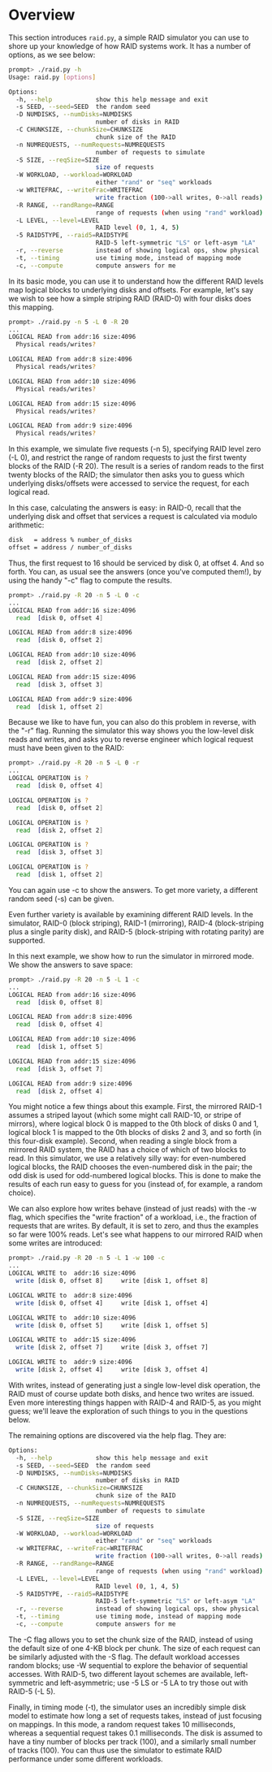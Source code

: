 # Overview

This section introduces `raid.py`, a simple RAID simulator you can use to shore
up your knowledge of how RAID systems work. It has a number of options, as we
see below:

```sh
prompt> ./raid.py -h
Usage: raid.py [options]

Options:
  -h, --help            show this help message and exit
  -s SEED, --seed=SEED  the random seed
  -D NUMDISKS, --numDisks=NUMDISKS
                        number of disks in RAID
  -C CHUNKSIZE, --chunkSize=CHUNKSIZE
                        chunk size of the RAID
  -n NUMREQUESTS, --numRequests=NUMREQUESTS
                        number of requests to simulate
  -S SIZE, --reqSize=SIZE
                        size of requests
  -W WORKLOAD, --workload=WORKLOAD
                        either "rand" or "seq" workloads
  -w WRITEFRAC, --writeFrac=WRITEFRAC
                        write fraction (100->all writes, 0->all reads)
  -R RANGE, --randRange=RANGE
                        range of requests (when using "rand" workload)
  -L LEVEL, --level=LEVEL
                        RAID level (0, 1, 4, 5)
  -5 RAID5TYPE, --raid5=RAID5TYPE
                        RAID-5 left-symmetric "LS" or left-asym "LA"
  -r, --reverse         instead of showing logical ops, show physical
  -t, --timing          use timing mode, instead of mapping mode
  -c, --compute         compute answers for me
```

In its basic mode, you can use it to understand how the different RAID levels
map logical blocks to underlying disks and offsets. For example, let's say we
wish to see how a simple striping RAID (RAID-0) with four disks does this
mapping.

```sh
prompt> ./raid.py -n 5 -L 0 -R 20
...
LOGICAL READ from addr:16 size:4096
  Physical reads/writes?

LOGICAL READ from addr:8 size:4096
  Physical reads/writes?

LOGICAL READ from addr:10 size:4096
  Physical reads/writes?

LOGICAL READ from addr:15 size:4096
  Physical reads/writes?

LOGICAL READ from addr:9 size:4096
  Physical reads/writes?
```

In this example, we simulate five requests (-n 5), specifying RAID level zero
(-L 0), and restrict the range of random requests to just the first twenty
blocks of the RAID (-R 20). The result is a series of random reads to the
first twenty blocks of the RAID; the simulator then asks you to guess which
underlying disks/offsets were accessed to service the request, for each
logical read.

In this case, calculating the answers is easy: in RAID-0, recall that the
underlying disk and offset that services a request is calculated via modulo
arithmetic:

```sh
disk   = address % number_of_disks
offset = address / number_of_disks
```

Thus, the first request to 16 should be serviced by disk 0, at offset 4. And
so forth.  You can, as usual see the answers (once you've computed them!), by
using the handy "-c" flag to compute the results.

```sh
prompt> ./raid.py -R 20 -n 5 -L 0 -c
...
LOGICAL READ from addr:16 size:4096
  read  [disk 0, offset 4]   

LOGICAL READ from addr:8 size:4096
  read  [disk 0, offset 2]   

LOGICAL READ from addr:10 size:4096
  read  [disk 2, offset 2]   

LOGICAL READ from addr:15 size:4096
  read  [disk 3, offset 3]   

LOGICAL READ from addr:9 size:4096
  read  [disk 1, offset 2]   
```

Because we like to have fun, you can also do this problem in reverse, with the
"-r" flag. Running the simulator this way shows you the low-level disk reads
and writes, and asks you to reverse engineer which logical request must have
been given to the RAID:

```sh
prompt> ./raid.py -R 20 -n 5 -L 0 -r
...
LOGICAL OPERATION is ?
  read  [disk 0, offset 4]   

LOGICAL OPERATION is ?
  read  [disk 0, offset 2]   

LOGICAL OPERATION is ?
  read  [disk 2, offset 2]   

LOGICAL OPERATION is ?
  read  [disk 3, offset 3]   

LOGICAL OPERATION is ?
  read  [disk 1, offset 2]   
```

You can again use -c to show the answers. To get more variety, a
different random seed (-s) can be given.

Even further variety is available by examining different RAID levels.
In the simulator, RAID-0 (block striping), RAID-1 (mirroring), RAID-4
(block-striping plus a single parity disk), and RAID-5 (block-striping with
rotating parity) are supported.

In this next example, we show how to run the simulator in mirrored mode. We
show the answers to save space:

```sh
prompt> ./raid.py -R 20 -n 5 -L 1 -c
...
LOGICAL READ from addr:16 size:4096
  read  [disk 0, offset 8]   

LOGICAL READ from addr:8 size:4096
  read  [disk 0, offset 4]   

LOGICAL READ from addr:10 size:4096
  read  [disk 1, offset 5]   

LOGICAL READ from addr:15 size:4096
  read  [disk 3, offset 7]   

LOGICAL READ from addr:9 size:4096
  read  [disk 2, offset 4]   
```

You might notice a few things about this example. First, the mirrored
RAID-1 assumes a striped layout (which some might call RAID-10, or
stripe of mirrors), where logical block 0 is mapped to the 0th block
of disks 0 and 1, logical block 1 is mapped to the 0th blocks of disks
2 and 3, and so forth (in this four-disk example).  Second, when
reading a single block from a mirrored RAID system, the RAID has a
choice of which of two blocks to read. In this simulator, we use a
relatively silly way: for even-numbered logical blocks, the RAID
chooses the even-numbered disk in the pair; the odd disk is used for
odd-numbered logical blocks. This is done to make the results of each
run easy to guess for you (instead of, for example, a random choice).

We can also explore how writes behave (instead of just reads) with the -w
flag, which specifies the "write fraction" of a workload, i.e., the fraction
of requests that are writes. By default, it is set to zero, and thus the
examples so far were 100\% reads. Let's see what happens to our mirrored RAID
when some writes are introduced:

```sh
prompt> ./raid.py -R 20 -n 5 -L 1 -w 100 -c
...
LOGICAL WRITE to  addr:16 size:4096
  write [disk 0, offset 8]     write [disk 1, offset 8]   

LOGICAL WRITE to  addr:8 size:4096
  write [disk 0, offset 4]     write [disk 1, offset 4]   

LOGICAL WRITE to  addr:10 size:4096
  write [disk 0, offset 5]     write [disk 1, offset 5]   

LOGICAL WRITE to  addr:15 size:4096
  write [disk 2, offset 7]     write [disk 3, offset 7]   

LOGICAL WRITE to  addr:9 size:4096
  write [disk 2, offset 4]     write [disk 3, offset 4]   
```

With writes, instead of generating just a single low-level disk operation, the
RAID must of course update both disks, and hence two writes are issued.
Even more interesting things happen with RAID-4 and RAID-5, as you might
guess; we'll leave the exploration of such things to you in the questions
below.

The remaining options are discovered via the help flag. They are:

```sh
Options:
  -h, --help            show this help message and exit
  -s SEED, --seed=SEED  the random seed
  -D NUMDISKS, --numDisks=NUMDISKS
                        number of disks in RAID
  -C CHUNKSIZE, --chunkSize=CHUNKSIZE
                        chunk size of the RAID
  -n NUMREQUESTS, --numRequests=NUMREQUESTS
                        number of requests to simulate
  -S SIZE, --reqSize=SIZE
                        size of requests
  -W WORKLOAD, --workload=WORKLOAD
                        either "rand" or "seq" workloads
  -w WRITEFRAC, --writeFrac=WRITEFRAC
                        write fraction (100->all writes, 0->all reads)
  -R RANGE, --randRange=RANGE
                        range of requests (when using "rand" workload)
  -L LEVEL, --level=LEVEL
                        RAID level (0, 1, 4, 5)
  -5 RAID5TYPE, --raid5=RAID5TYPE
                        RAID-5 left-symmetric "LS" or left-asym "LA"
  -r, --reverse         instead of showing logical ops, show physical
  -t, --timing          use timing mode, instead of mapping mode
  -c, --compute         compute answers for me
```

The -C flag allows you to set the chunk size of the RAID, instead of using the
default size of one 4-KB block per chunk. The size of each request can be
similarly adjusted with the -S flag. The default workload accesses random
blocks; use -W sequential to explore the behavior of sequential accesses. With
RAID-5, two different layout schemes are available, left-symmetric and
left-asymmetric; use -5 LS or -5 LA to try those out with RAID-5 (-L 5).

Finally, in timing mode (-t), the simulator uses an incredibly simple disk
model to estimate how long a set of requests takes, instead of just focusing
on mappings. In this mode, a random request takes 10 milliseconds, whereas a
sequential request takes 0.1 milliseconds.  The disk is assumed to have a tiny
number of blocks per track (100), and a similarly small number of tracks
(100). You can thus use the simulator to estimate RAID performance under some
different workloads.
